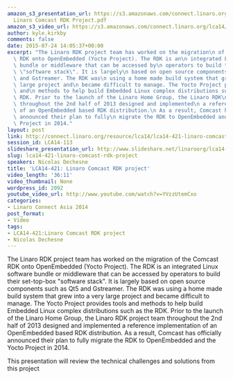 ```yaml
---
amazon_s3_presentation_url: https://s3.amazonaws.com/connect.linaro.org/lca14/presentations/LCA14-113-
  Linaro Comcast RDK Project.pdf
amazon_s3_video_url: https://s3.amazonaws.com/connect.linaro.org/lca14/videos/03-03-Monday/LCA14-421-+Linaro+Comcast+RDK+project.mp4
author: kyle.kirkby
comments: false
date: 2015-07-24 14:05:37+00:00
excerpt: "The Linaro RDK project team has worked on the migration\n of the Comcast\
  \ RDK onto OpenEmbedded (Yocto Project). The RDK is an\n integrated Linux software\
  \ bundle or middleware that can be accessed by\n operators to build their set-top-box\
  \ \"software stack\". It is largely\n based on open source components such as Qt5\
  \ and Gstreamer. The RDK was\n using a home made build system that grew into a very\
  \ large project and\n became difficult to manage. The Yocto Project provides tools\
  \ and\n methods to help build Embedded Linux complex distributions such as the\n\
  \ RDK. Prior to the launch of the Linaro Home Group, the Linaro RDK\n project team\
  \ throughout the 2nd half of 2013 designed and implemented\n a reference implementation\
  \ of an OpenEmbedded based RDK distribution.\n As a result, Comcast has officially\
  \ announced their plan to fully\n migrate the RDK to OpenEmbedded and the Yocto\
  \ Project in 2014."
layout: post
link: http://connect.linaro.org/resource/lca14/lca14-421-linaro-comcast-rdk-project/
session_id: LCA14-113
slideshare_presentation_url: http://www.slideshare.net/linaroorg/lca14-113-linarocomcastrdkproject
slug: lca14-421-linaro-comcast-rdk-project
speakers: Nicolas Dechesne
title: 'LCA14-421: Linaro Comcast RDK project'
video_length: '36:11'
video_thumbnail: None
wordpress_id: 2092
youtube_video_url: http://www.youtube.com/watch?v=YVzzUtemCxo
categories:
- Linaro Connect Asia 2014
post_format:
- Video
tags:
- LCA14-421:Linaro Comcast RDK project
- Nicolas Dechesne
---
```


The Linaro RDK project team has worked on the migration
of the Comcast RDK onto OpenEmbedded (Yocto Project). The RDK is an
integrated Linux software bundle or middleware that can be accessed by
operators to build their set-top-box "software stack". It is largely
based on open source components such as Qt5 and Gstreamer. The RDK was
using a home made build system that grew into a very large project and
became difficult to manage. The Yocto Project provides tools and
methods to help build Embedded Linux complex distributions such as the
RDK. Prior to the launch of the Linaro Home Group, the Linaro RDK
project team throughout the 2nd half of 2013 designed and implemented
a reference implementation of an OpenEmbedded based RDK distribution.
As a result, Comcast has officially announced their plan to fully
migrate the RDK to OpenEmbedded and the Yocto Project in 2014.

This presentation will review the technical challenges and solutions from this project
